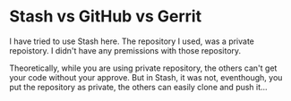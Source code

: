 # Stash vs GitHub vs Gerrit

I have tried to use Stash here. The repository I used, was a private repoistory. I didn't have any premissions with those repository.

Theoretically, while you are using private repository, the others can't get your code without your approve. But in Stash, it was not, eventhough, you put the repository as private, the others can easily clone and push it...
